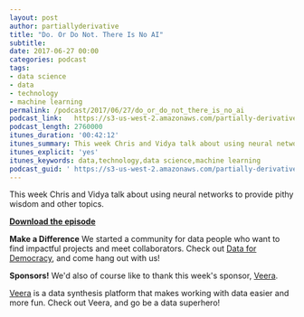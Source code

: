 ```yaml
---
layout: post
author: partiallyderivative
title: "Do. Or Do Not. There Is No AI"
subtitle:
date: 2017-06-27 00:00
categories: podcast
tags:
- data science
- data
- technology
- machine learning
permalink: /podcast/2017/06/27/do_or_do_not_there_is_no_ai
podcast_link: 	https://s3-us-west-2.amazonaws.com/partially-derivative/partially_derivative_do_or_do_not_there_is_no_AI.mp3
podcast_length: 2760000
itunes_duration: '00:42:12'
itunes_summary: This week Chris and Vidya talk about using neural networks to provide pithy wisdom and other topics.
itunes_explicit: 'yes'
itunes_keywords: data,technology,data science,machine learning
podcast_guid: '	https://s3-us-west-2.amazonaws.com/partially-derivative/partially_derivative_do_or_do_not_there_is_no_AI.mp3'
---
```


This week Chris and Vidya talk about using neural networks to provide pithy wisdom and other topics.

[**Download the episode**](	https://s3-us-west-2.amazonaws.com/partially-derivative/partially_derivative_do_or_do_not_there_is_no_AI.mp3)

**Make a Difference**
We started a community for data people who want to find impactful projects and meet collaborators. Check out [Data for Democracy](https://medium.com/data-for-democracy), and come hang out with us!

**Sponsors!** We'd also of course like to thank this week's sponsor, [Veera](http://getveera.com/).

[Veera](http://getveera.com/) is a data synthesis platform that makes working with data easier and more fun. Check out Veera, and go be a data superhero!
